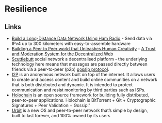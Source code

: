 # Resilience

## Links

* [Build a Long-Distance Data Network Using Ham Radio](https://spectrum.ieee.org/geek-life/hands-on/build-a-longdistance-data-network-using-ham-radio) - Send data via IPv4 up to 300 kilometers with easy-to-assemble hardware
* [Building a Peer to Peer world that Unleashes Human Creativity](https://adecentralizedworld.com/) - [A Trust and Moderation System for the Decentralized Web](https://adecentralizedworld.com/2020/06/a-trust-and-moderation-system-for-the-decentralized-web/)
* [Scuttlebutt](https://scuttlebutt.nz/) social network a decentralised platform - the underlying technology here means that messages are passed directly between friends via a peer-to-peer \(p2p\) [gossip protocol](https://en.wikipedia.org/wiki/Gossip_protocol).
* [I2P](https://geti2p.net/en/) is an anonymous network built on top of the internet. It allows users to create and access content and build online communities on a network that is both distributed and dynamic. It is intended to protect communication and resist monitoring by third parties such as ISPs.
* [Holochain](https://holochain.org/) is an open source framework for building fully distributed, peer-to-peer applications. Holochain is BitTorrent + Git + Cryptographic Signatures + Peer Validation + Gossip." 
* [Urbit](https://urbit.org/understanding-urbit/) is a new OS and peer-to-peer network that’s simple by design, built to last forever, and 100% owned by its users.

